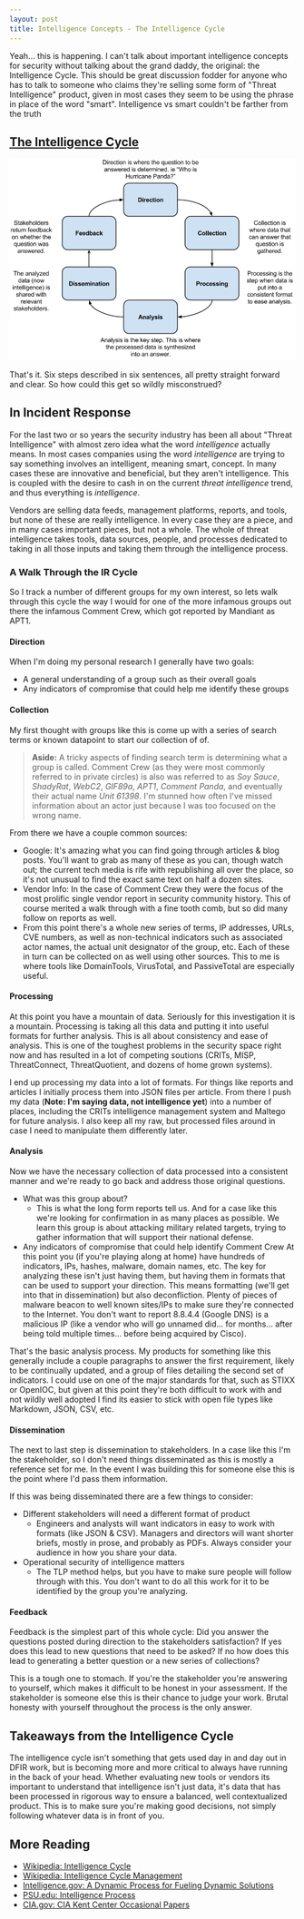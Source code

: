 ```yaml
---
layout: post
title: Intelligence Concepts - The Intelligence Cycle
---
```


Yeah... this is happening. I can't talk about important intelligence concepts for security without talking about the grand daddy, the original: the Intelligence Cycle. This should be great discussion fodder for anyone who has to talk to someone who claims they're selling some form of "Threat Intelligence" product, given in most cases they seem to be using the phrase in place of the word "smart". Intelligence vs smart couldn't be farther from the truth

## [The Intelligence Cycle](https://www.cia.gov/kids-page/6-12th-grade/who-we-are-what-we-do/the-intelligence-cycle.html)

![Intelligence Cycle](/public/intelligence-cycle.png)

That's it. Six steps described in six sentences, all pretty straight forward and clear. So how could this get so wildly misconstrued?

## In Incident Response

For the last two or so years the security industry has been all about "Threat Intelligence" with almost zero idea what the word _intelligence_ actually means. In most cases companies using the word _intelligence_ are trying to say something involves an intelligent, meaning smart, concept. In many cases these are innovative and beneficial, but they aren't intelligence. This is coupled with the desire to cash in on the current _threat intelligence_ trend, and thus everything is _intelligence_.

Vendors are selling data feeds, management platforms, reports, and tools, but none of these are really intelligence. In every case they are a piece, and in many cases important pieces, but not a whole. The whole of threat intelligence takes tools, data sources, people, and processes dedicated to taking in all those inputs and taking them through the intelligence process.

### A Walk Through the IR Cycle

So I track a number of different groups for my own interest, so lets walk through this cycle the way I would for one of the more infamous groups out there the infamous Comment Crew, which got reported by Mandiant as APT1.

#### Direction
When I'm doing my personal research I generally have two goals:
- A general understanding of a group such as their overall goals
- Any indicators of compromise that could help me identify these groups

#### Collection

My first thought with groups like this is come up with a series of search terms or known datapoint to start our collection of of.

> __Aside:__ A tricky aspects of finding search term is determining what a group is called. Comment Crew (as they were most commonly referred to in private circles) is also was referred to as _Soy Sauce_, _ShadyRat_, _WebC2_, _GIF89a_, _APT1_, _Comment Panda_, and eventually their actual name _Unit 61398_. I'm stunned how often I've missed information about an actor just because I was too focused on the wrong name.

From there we have a couple common sources:

- Google: It's amazing what you can find going through articles & blog posts. You'll want to grab as many of these as you can, though watch out; the current tech media is rife with republishing all over the place, so it's not unusual to find the exact same text on half a dozen sites.
- Vendor Info: In the case of Comment Crew they were the focus of the most prolific single vendor report in security community history. This of course merited a walk through with a fine tooth comb, but so did many follow on reports as well.
- From this point there's a whole new series of terms, IP addresses, URLs, CVE numbers, as well as non-technical indicators such as associated actor names, the actual unit designator of the group, etc. Each of these in turn can be collected on as well using other sources. This to me is where tools like DomainTools, VirusTotal, and PassiveTotal are especially useful.

#### Processing

At this point you have a mountain of data. Seriously for this investigation it is a mountain. Processing is taking all this data and putting it into useful formats for further analysis. This is all about consistency and ease of analysis. This is one of the toughest problems in the security space right now and has resulted in a lot of competing soutions (CRITs, MISP, ThreatConnect, ThreatQuotient, and dozens of home grown systems).  

I end up processing my data into a lot of formats. For things like reports and articles I initially process them into JSON files per article. From there I push my data (__Note: I'm saying data, not intelligence yet__) into a number of places, including the CRITs intelligence management system and Maltego for future analysis. I also keep all my raw, but processed files around in case I need to manipulate them differently later.

#### Analysis

Now we have the necessary collection of data processed into a consistent manner and we're ready to go back and address those original questions.

- What was this group about?
    - This is what the long form reports tell us. And for a case like this we're looking for confirmation in as many places as possible. We learn this group is about attacking military related targets, trying to gather information that will support their national defense.
- Any indicators of compromise that could help identify Comment Crew
At this point you (if you're playing along at home) have hundreds of indicators, IPs, hashes, malware, domain names, etc. The key for analyzing these isn't just having them, but having them in formats that can be used to support your direction. This means formatting (we'll get into that in dissemination) but also deconfliction. Plenty of pieces of malware beacon to well known sites/IPs to make sure they're connected to the Internet. You don't want to report 8.8.4.4 (Google DNS) is a malicious IP (like a vendor who will go unnamed did... for months... after being told multiple times... before being acquired by Cisco).

That's the basic analysis process. My products for something like this generally include a couple paragraphs to answer the first requirement, likely to be continually updated, and a group of files detailing the second set of indicators. I could use on one of the major standards for that, such as STIXX or OpenIOC, but given at this point they're both difficult to work with and not wildly well adopted I find its easier to stick with open file types like Markdown, JSON, CSV, etc.

#### Dissemination

The next to last step is dissemination to stakeholders. In a case like this I'm the stakeholder, so I don't need things disseminated as this is mostly a reference set for me. In the event I was building this for someone else this is the point where I'd pass them information.

If this was being disseminated there are a few things to consider:

- Different stakeholders will need a different format of product
    - Engineers and analysts will want indicators in easy to work with formats (like JSON & CSV). Managers and directors will want shorter briefs, mostly in prose, and probably as PDFs. Always consider your audience in how you share your data.
- Operational security of intelligence matters
    - The TLP method helps, but you have to make sure people will follow through with this. You don't want to do all this work for it to be identified by the group you're analyzing.

#### Feedback

Feedback is the simplest part of this whole cycle: Did you answer the questions posted during direction to the stakeholders satisfaction? If yes does this lead to new questions that need to be asked? If no how does this lead to generating a better question or a new series of collections?

This is a tough one to stomach. If you're the stakeholder you're answering to yourself, which makes it difficult to be honest in your assessment. If the stakeholder is someone else this is their chance to judge your work. Brutal honesty with yourself throughout the process is the only answer.

## Takeaways from the Intelligence Cycle

The intelligence cycle isn't something that gets used day in and day out in DFIR work, but is becoming more and more critical to always have running in the back of your head. Whether evaluating new tools or vendors its important to understand that intelligence isn't just data, it's data that has been processed in rigorous way to ensure a balanced, well contextualized product. This is to make sure you're making good decisions, not simply following whatever data is in front of you.

## More Reading
- [Wikipedia: Intelligence Cycle](http://en.wikipedia.org/wiki/Intelligence_cycle)
- [Wikipedia: Intelligence Cycle Management](http://en.wikipedia.org/wiki/Intelligence_cycle_management)
- [Intelligence.gov: A Dynamic Process for Fueling Dynamic Solutions](http://www.intelligence.gov/mission/how-intelligence-works.html)
- [PSU.edu: Intelligence Process](https://courseware.e-education.psu.edu/courses/bootcamp/lo07/09.html)
- [CIA.gov: CIA Kent Center Occasional Papers](https://www.cia.gov/library/kent-center-occasional-papers)
